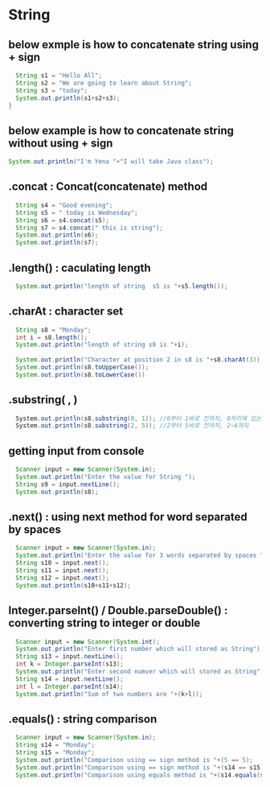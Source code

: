 String
======
below exmple is how to concatenate string using + sign
------------------------------------------------------
```java
  String s1 = "Hello All";
  String s2 = "We are going to learn about String";
  String s3 = "today";
  System.out.println(s1+s2+s3);
}
```
below example is how to concatenate string without using + sign
---------------------------------------------------------------
```java
System.out.println("I'm Yena "+"I will take Java class");
```
.concat : Concat(concatenate) method
------------------------------------
```java
  String s4 = "Good evening";
  String s5 = " today is Wednesday";
  String s6 = s4.concat(s5);
  String s7 = s4.concat(" this is string");
  System.out.println(s6);
  System.out.println(s7);
```
.length() : caculating length
-----------------------------
```java
  System.out.println("length of string  s5 is "+s5.length());    
```
.charAt : character set
-----------------------
```java
  String s8 = "Monday";
  int i = s8.length();
  System.out.println("length of string s8 is "+i);
  
  System.out.println("Character at position 2 in s8 is "+s8.charAt(3));
  System.out.println(s8.toUpperCase());
  System.out.println(s8.toLowerCase())
```
.substring( , )
---------------
```java
  System.out.println(s8.substring(0, 1)); //0부터 1바로 전까지, 0자리에 있는 것만
  System.out.println(s8.substring(2, 5)); //2부터 5바로 전까지, 2~4까지
```
getting input from console
--------------------------
```java  
  Scanner input = new Scanner(System.in);
  System.out.println("Enter the value for String ");
  String s9 = input.nextLine();
  System.out.println(s8);
```  
.next() : using next method for word separated by spaces
----------------------------------------------
```java
  Scanner input = new Scanner(System.in);
  System.out.println("Enter the value for 3 words separated by spaces ");
  String s10 = input.next();
  String s11 = input.next();
  String s12 = input.next();
  System.out.println(s10+s11+s12);
```
Integer.parseInt() / Double.parseDouble() : converting string to integer or double
----------------------------------------------------------------------------------
```java
  Scanner input = new Scanner(System.int);
  System.out.println("Enter first number which will stored as String");
  String s13 = input.nextLine();
  int k = Integer.parseInt(s13);
  System.out.println("Enter second numver which will stored as String");
  String s14 = input.nextLine();
  int l = Integer.parseInt(s14);
  System.out.println("Sum of two numbers are "+(k+l));
```
.equals() : string comparison
-----------------------------
```java
  Scanner input = new Scanner(System.in);
  String s14 = "Monday";
  String s15 = "Monday";
  System.out.println("Comparison using == sign method is "+(5 == 5);
  System.out.println("Comparison using == sign method is "+(s14 == s15));
  System.out.println("Comparison using equals method is "+(s14.equals(s15)));
```
  
  
  
  
